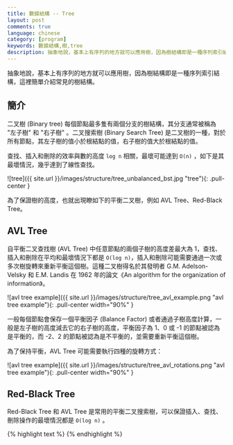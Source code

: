 ```yaml
---
title: 數據結構 -- Tree
layout: post
comments: true
language: chinese
category: [program]
keywords: 數據結構,樹,tree
description: 抽象地說，基本上有序列的地方就可以應用樹，因為樹結構即是一種序列索引結構，這裡簡單介紹常見的樹結構。
---
```


抽象地說，基本上有序列的地方就可以應用樹，因為樹結構即是一種序列索引結構，這裡簡單介紹常見的樹結構。

<!-- more -->

## 簡介

二叉樹 (Binary tree) 每個節點最多隻有兩個分支的樹結構，其分支通常被稱為 "左子樹" 和 "右子樹" 。二叉搜索樹 (Binary Search Tree) 是二叉樹的一種，對於所有節點，其左子樹的值小於根結點的值，右子樹的值大於根結點的值。

查找、插入和刪除的效率與數的高度 ```log n``` 相關，最壞可能達到 ```O(n)``` ，如下是其最壞情況，幾乎達到了線性查找。

![tree]({{ site.url }}/images/structure/tree_unbalanced_bst.jpg "tree"){: .pull-center }

為了保證樹的高度，也就出現瞭如下的平衡二叉樹，例如 AVL Tree、Red-Black Tree。

## AVL Tree

自平衡二叉查找樹 (AVL Tree) 中任意節點的兩個子樹的高度差最大為 1，查找、插入和刪除在平均和最壞情況下都是 ```O(log n)```，插入和刪除可能需要通過一次或多次樹旋轉來重新平衡這個樹。這種二叉樹得名於其發明者 G.M. Adelson-Velsky 和 E.M. Landis 在 1962 年的論文《An algorithm for the organization of information》。

![avl tree example]({{ site.url }}/images/structure/tree_avl_example.png "avl tree example"){: .pull-center width="90%" }

一般每個節點會保存一個平衡因子 (Balance Factor) 或者通過子樹高度計算，一般是左子樹的高度減去它的右子樹的高度，平衡因子為 1、0 或 -1 的節點被認為是平衡的，而 -2、2 的節點被認為是不平衡的，並需要重新平衡這個樹。

為了保持平衡，AVL Tree 可能需要執行四種的旋轉方式：

![avl tree example]({{ site.url }}/images/structure/tree_avl_rotations.png "avl tree example"){: .pull-center width="90%" }

<!--
http://btechsmartclass.com/DS/U5_T2.html
https://www.tutorialspoint.com/data_structures_algorithms/avl_tree_algorithm.htm
-->

## Red-Black Tree

Red-Black Tree 和 AVL Tree 是常用的平衡二叉搜索樹，可以保證插入、查找、刪除操作的最壞情況都是 ```O(log n)``` 。

<!--
Both red-black trees and AVL trees are the most commonly used balanced binary search trees and they support insertion, deletion and look-up in guaranteed O(logN) time. However, there are following points of comparison between the two:

    AVL trees are more rigidly balanced and hence provide faster look-ups. Thus for a look-up intensive task use an AVL tree.
    For an insert intensive tasks, use a Red-Black tree.
    AVL trees store the balance factor at each node. This takes O(N) extra space. However, if we know that the keys that will be inserted in the tree will always be greater than zero, we can use the sign bit of the keys to store the colour information of a red-black tree. Thus, in such cases red-black tree takes O(1) extra space.
In general, the rotations for an AVL tree are harder to implement and debug than that for a Red-Black tree.

http://web.mit.edu/~emin/Desktop/ref_to_emin/www.old/source_code/red_black_tree/index.html

https://github.com/mirek/rb_tree
-->








{% highlight text %}
{% endhighlight %}
